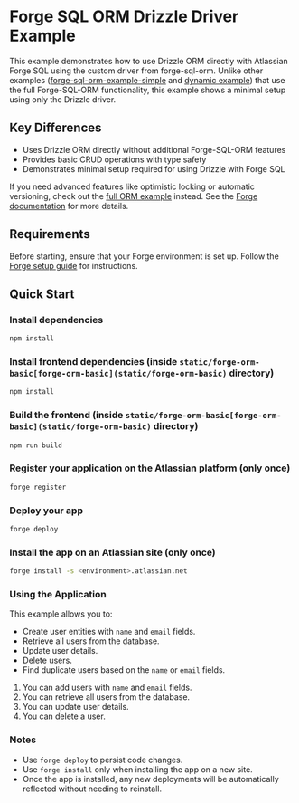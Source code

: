 # Forge SQL ORM Drizzle Driver Example

This example demonstrates how to use Drizzle ORM directly with Atlassian Forge SQL using the custom driver from forge-sql-orm. Unlike other examples ([forge-sql-orm-example-simple](../forge-sql-orm-example-simple) and [dynamic example](../forge-sql-orm-example)) that use the full Forge-SQL-ORM functionality, this example shows a minimal setup using only the Drizzle driver.

## Key Differences

- Uses Drizzle ORM directly without additional Forge-SQL-ORM features
- Provides basic CRUD operations with type safety
- Demonstrates minimal setup required for using Drizzle with Forge SQL

If you need advanced features like optimistic locking or automatic versioning, check out the [full ORM example](../forge-sql-orm-example-simple) instead.
See the [Forge documentation](https://developer.atlassian.com/platform/forge/) for more details.

## Requirements

Before starting, ensure that your Forge environment is set up. Follow the [Forge setup guide](https://developer.atlassian.com/platform/forge/set-up-forge/) for instructions.

## Quick Start

### Install dependencies

```sh
npm install
```

### Install frontend dependencies (inside `static/forge-orm-basic[forge-orm-basic](static/forge-orm-basic)` directory)

```sh
npm install
```

### Build the frontend (inside `static/forge-orm-basic[forge-orm-basic](static/forge-orm-basic)` directory)

```sh
npm run build
```

### Register your application on the Atlassian platform (only once)

```sh
forge register
```

### Deploy your app

```sh
forge deploy
```

### Install the app on an Atlassian site (only once)

```sh
forge install -s <environment>.atlassian.net
```

### Using the Application

This example allows you to:

- Create user entities with `name` and `email` fields.
- Retrieve all users from the database.
- Update user details.
- Delete users.
- Find duplicate users based on the `name` or `email` fields.

1. You can add users with `name` and `email` fields.
2. You can retrieve all users from the database.
3. You can update user details.
4. You can delete a user.

### Notes

- Use `forge deploy` to persist code changes.
- Use `forge install` only when installing the app on a new site.
- Once the app is installed, any new deployments will be automatically reflected without needing to reinstall.
